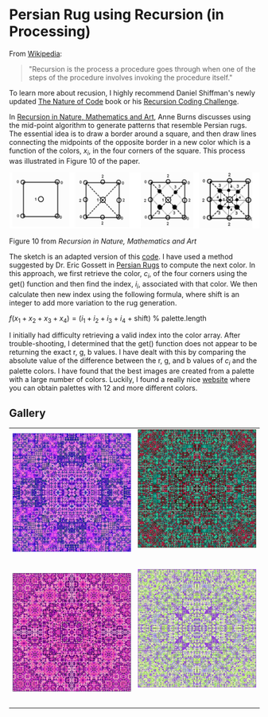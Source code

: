 # Persian Rug using Recursion (in Processing)

From [Wikipedia](https://en.wikipedia.org/wiki/Recursion):

> "Recursion is the process a procedure goes through when one of the steps of the procedure involves invoking the procedure itself."

To learn more about recusion, I highly recommend Daniel Shiffman's newly updated [The Nature of Code](https://natureofcode.com) book or his [Recursion Coding Challenge](https://thecodingtrain.com/challenges/77-recursion).

In [Recursion in Nature, Mathematics and Art](https://archive.bridgesmathart.org/2005/bridges2005-9.pdf), Anne Burns discusses using the mid-point algorithm to generate patterns that resemble Persian rugs. The essential idea is to draw a border around a square, and then draw lines connecting the midpoints of the opposite border in a new color which is a function of the colors, $x_i$, in the four corners of the square. This process was illustrated in Figure 10 of the paper.

<p align="center"><img src="assets/figure10.jpg" alt="Midpoint algorithm" width="800px"></p>

Figure 10 from _Recursion in Nature, Mathematics and Art_

The sketch is an adapted version of this [code](https://stackoverflow.com/questions/26226531/persian-rug-recursion). I have used a method suggested by Dr. Eric Gossett in [Persian Rugs](https://www.youtube.com/watch?v=0wfPlzPvZiQ) to compute the next color. In this approach, we first retrieve the color, $c_i$, of the four corners using the get() function and then find the index, $i_i$, associated with that color. We then calculate then new index using the following formula, where shift is an integer to add more variation to the rug generation.

$f(x_1 + x_2 + x_3 + x_4) = (i_1 + i_2+ i_3 + i_4$ + shift) % palette.length

I initially had difficulty retrieving a valid index into the color array. After trouble-shooting, I determined that the get() function does not appear to be returning the exact r, g, b values. I have dealt with this by comparing the absolute value of the difference between the r, g, and b values of $c_i$ and the palette colors. I have found that the best images are created from a palette with a large number of colors. Luckily, I found a really nice [website](https://supercolorpalette.com) where you can obtain palettes with 12 and more different colors.

## Gallery

<!-- IMAGE-LIST:START - Do not remove or modify this section -->
<!-- prettier-ignore-start -->
<!-- markdownlint-disable -->
<table>
  <tbody>
      <tr>
      <td align="center"><a href=""> <img class="img" src="assets/pink-purple1.jpg" alt="Rug with color palette" style="vertical-align:top;" width="600" /><br /><sub><b><br/></b></sub></a></td>
     <td align="center"><a href=""> <img class="img" src="assets/teal_red.jpg" alt="Rug with color palette" style=" display: block;
    margin-left: auto;
    margin-right: auto;" width="600" /><br /><sub><b><br/></b></sub></a></td>
</tr>
  <tr>
      <td align="center"><a href=""> <img class="img" src="assets/raspberry2.jpg" alt="Rug with color palette" style="vertical-align:top;" width="600" /><br /><sub><b><br/></b></sub></a></td>
     <td align="center"><a href=""> <img class="img" src="assets/purple_green.jpg" alt="Rug with color palette" style=" display: block;
    margin-left: auto;
    margin-right: auto;" width="600" /><br /><sub><b><br/></b></sub></a></td>
</tr>

 </tbody>
</table>

<!-- markdownlint-restore -->
<!-- prettier-ignore-end -->

<!-- IMAGE-LIST:END -->
